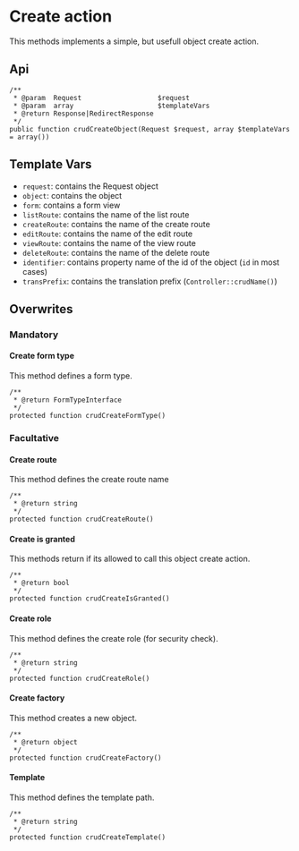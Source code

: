 # Create action

This methods implements a simple, but usefull object create action.

## Api

```{.php}
/**
 * @param  Request                   $request
 * @param  array                     $templateVars
 * @return Response|RedirectResponse
 */
public function crudCreateObject(Request $request, array $templateVars = array())
```

## Template Vars

 * `request`: contains the Request object
 * `object`: contains the object
 * `form`: contains a form view
 * `listRoute`: contains the name of the list route
 * `createRoute`: contains the name of the create route
 * `editRoute`: contains the name of the edit route
 * `viewRoute`: contains the name of the view route
 * `deleteRoute`: contains the name of the delete route
 * `identifier`: contains property name of the id of the object (`id` in most cases)
 * `transPrefix`: contains the translation prefix (`Controller::crudName()`)

## Overwrites

### Mandatory

#### Create form type

This method defines a form type.

```{.php}
/**
 * @return FormTypeInterface
 */
protected function crudCreateFormType()
```

### Facultative

#### Create route

This method defines the create route name

```{.php}
/**
 * @return string
 */
protected function crudCreateRoute()
```

#### Create is granted

This methods return if its allowed to call this object create action.

```{.php}
/**
 * @return bool
 */
protected function crudCreateIsGranted()
```

#### Create role

This method defines the create role (for security check).

```{.php}
/**
 * @return string
 */
protected function crudCreateRole()
```

#### Create factory

This method creates a new object.

```{.php}
/**
 * @return object
 */
protected function crudCreateFactory()
```

#### Template

This method defines the template path.

```{.php}
/**
 * @return string
 */
protected function crudCreateTemplate()
```
